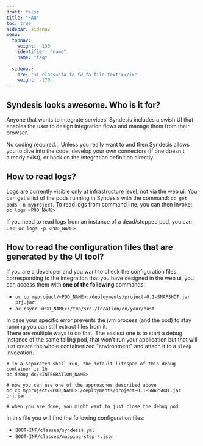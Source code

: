 ```yaml
---
draft: false
title: "FAQ"
toc: true
sidebar: sidenav
menu:
  topnav:
    weight: -130
    identifier: "name"
    name: "faq"
  
  sidenav:
    pre: "<i class='fa fa-fw fa-file-text'></i>"
    weight: -170
---
```


## Syndesis looks awesome. Who is it for?
Anyone that wants to integrate services. Syndesis includes a swish UI that enables the user to design integration flows and manage them from their browser.

No coding required... Unless you really want to and then Syndesis allows you to dive into the code, develop your own connectors (if one doesn't already exist), or hack on the integration definition directly.

## How to read logs?
Logs are currently visible only at infrastructure level, not via the web ui.
You can get a list of the pods running in Syndesis with the command: `oc get pods -n myproject`.  To read logs from command line, you can then invoke: `oc logs <POD_NAME>`

If you need to read logs from an instance of a dead/stopped pod, you can use: `oc logs -p <POD_NAME>`

## How to read the configuration files that are generated by the UI tool?
If you are a developer and you want to check the configuration files corresponding to the Integration that you have designed in the web ui, you can access them with **one of the following** commands:
- `oc cp myproject/<POD_NAME>:/deployments/project-0.1-SNAPSHOT.jar prj.jar`
- `oc rsync <POD_NAME>:/tmp/src /location/on/your/host`

In case your specific error prevents the jvm process (and the pod) to stay running you can still extract files from it.  
There are multiple ways to do that. The easiest one is to start a debug instance of the same failing pod, that won't run your application but that will just create the whole containerized "environment" and attach it to a `sleep` invocation.

```
# in a separated shell run, the default lifespan of this debug container is 1h
oc debug dc/<INTEGRATION_NAME>

# now you can use one of the approaches described above
oc cp myproject/<POD_NAME>:/deployments/project-0.1-SNAPSHOT.jar prj.jar

# when you are done, you might want to just close the debug pod
```

In this file you will find the following configuration files:

- `BOOT-INF/classes/syndesis.yml`
- `BOOT-INF/classes/mapping-step-*.json`